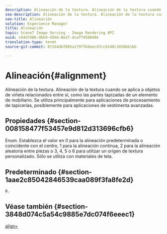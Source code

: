 ```yaml
---
description: Alineación de la textura. Alineación de la textura cuando se aplica a objetos de viñeta relacionados entre sí, como las partes tapizadas de un elemento de mobiliario. Se utiliza principalmente para aplicaciones de procesamiento de tapicerías, posiblemente para aplicaciones de vestimenta avanzadas.
seo-description: Alineación de la textura. Alineación de la textura cuando se aplica a objetos de viñeta relacionados entre sí, como las partes tapizadas de un elemento de mobiliario. Se utiliza principalmente para aplicaciones de procesamiento de tapicerías, posiblemente para aplicaciones de vestimenta avanzadas.
seo-title: Alineación
solution: Experience Manager
title: Alineación
topic: Scene7 Image Serving - Image Rendering API
uuid: c64d7986-9bb9-4566-8e2f-dca7f459049e
translation-type: tm+mt
source-git-commit: 87164dbf805a179f7bdeecd7cc6140c3456b61bb

---
```



# Alineación{#alignment}

Alineación de la textura. Alineación de la textura cuando se aplica a objetos de viñeta relacionados entre sí, como las partes tapizadas de un elemento de mobiliario. Se utiliza principalmente para aplicaciones de procesamiento de tapicerías, posiblemente para aplicaciones de vestimenta avanzadas.

## Propiedades {#section-008158477f53457e9d812d313696cfb6}

Enum. Establezca el valor en 0 para la alineación predeterminada o coincidente con el centro, 1 para la alineación continua, 2 para la alineación aleatoria entre piezas o 3, 4, 5 o 6 para utilizar un origen de textura personalizado. Sólo se utiliza con materiales de tela.

## Predeterminado {#section-1aae2c85042846539caa089f3fa8fe2d}

`0.`

## Véase también {#section-3848d074c5a54c9885e7dc074f6eeec1}

[align=](../../../../../ir-api/http-protocol/image-rendering-api-ref/c-ir-http-protocol-ref/c-ir-http-protocol-command-reference/r-ir-align.md#reference-4d63baa522ce42f9b15167ba34c5c6a7)
